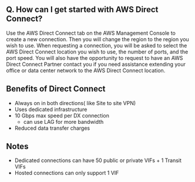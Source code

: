 ## Q. How can I get started with AWS Direct Connect?

Use the AWS Direct Connect tab on the AWS Management Console to create a new connection. Then you will change the region to the region you wish to use. When requesting a connection, you will be asked to select the AWS Direct Connect location you wish to use, the number of ports, and the port speed. You will also have the opportunity to request to have an AWS Direct Connect Partner contact you if you need assistance extending your office or data center network to the AWS Direct Connect location.



## Benefits of Direct Connect

- Always on in both directions( like Site to site VPN)
- Uses dedicated infrastructure
- 10 Gbps max speed per DX connection
  - can use LAG for more bandwidth 
- Reduced data transfer charges



## Notes 

- Dedicated connections can have 50 public or private VIFs + 1 Transit VIFs 
- Hosted connections can only support 1 VIF

